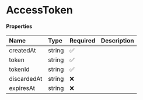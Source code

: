 # AccessToken

**Properties**

| Name        | Type   | Required | Description |
| :---------- | :----- | :------- | :---------- |
| createdAt   | string | ✅       |             |
| token       | string | ✅       |             |
| tokenId     | string | ✅       |             |
| discardedAt | string | ❌       |             |
| expiresAt   | string | ❌       |             |
